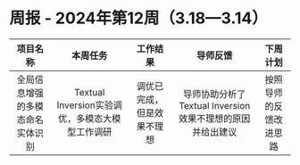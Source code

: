 
# 周报 - 2024年第12周（3.18—3.14）


|  项目名称  | 本周任务 | 工作结果 | 导师反馈 |  下周计划| 
|:----------:|:--------:|:--------:|:--------:|:--------:|
|  全局信息增强的多模态命名实体识别       | Textual Inversion实验调优，多模态大模型工作调研 | 调优已完成，但是效果不理想|   导师协助分析了Textual Inversion效果不理想的原因并给出建议| 按照导师的反馈改进思路

